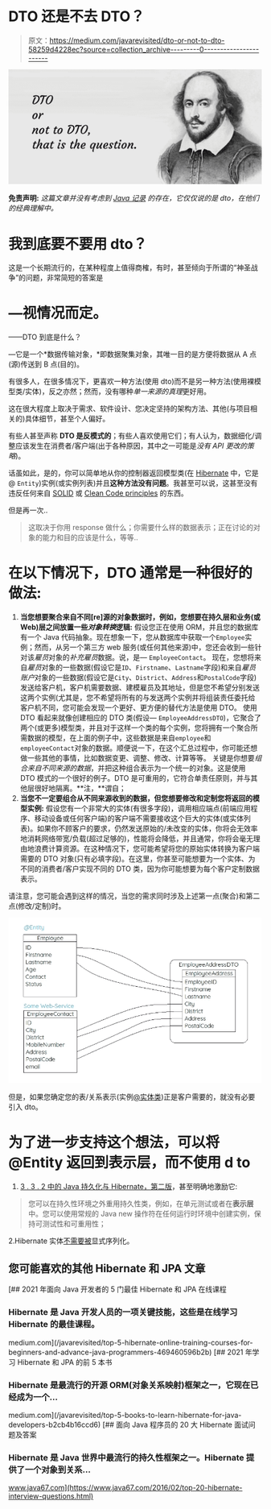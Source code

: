 # DTO 还是不去 DTO？

> 原文：<https://medium.com/javarevisited/dto-or-not-to-dto-58259d4228ec?source=collection_archive---------0----------------------->

![](img/2aa850b84d7c84cbe1b9b32acb84fa4a.png)

**免责声明:** *这篇文章并没有考虑到* [*Java 记录*](/javarevisited/java-14-new-language-features-1e185b7f120) *的存在，它仅仅说的是 dto，在他们的经典理解中。*

# 我到底要不要用 dto？

这是一个长期流行的，在某种程度上值得商榷，有时，甚至倾向于所谓的“神圣战争”的问题，非常简短的答案是

# **—视情况而定。**

——DTO 到底是什么？

—它是一个*数据传输对象，*即数据聚集对象，其唯一目的是方便将数据从 A 点(源)传送到 B 点(目的)。

有很多人，在很多情况下，更喜欢一种方法(使用 dto)而不是另一种方法(使用裸模型类/实体)，反之亦然；然而，没有哪种*单一来源的真理*更好用。

这在很大程度上取决于需求、软件设计、您决定坚持的架构方法、其他(与项目相关的)具体细节，甚至个人偏好。

有些人甚至声称 **DTO 是反模式的**；有些人喜欢使用它们；有人认为，数据细化/调整应该发生在消费者/客户端(出于各种原因，其中之一可能是*没有 API 更改的策略*)。

话虽如此，是的，你可以简单地从你的控制器返回模型类(在 [Hibernate](/javarevisited/top-5-hibernate-online-training-courses-for-beginners-and-advance-java-programmers-469460596b2b) 中，它是@ `Entity`)实例(或实例列表)并且**这种方法没有问题**。我甚至可以说，这甚至没有违反任何来自 [SOLID](https://javarevisited.blogspot.com/2018/07/10-object-oriented-design-principles.html) 或 [Clean Code principles](/javarevisited/10-oop-design-principles-you-can-learn-in-2020-f7370cccdd31?source=collection_home---4------1-----------------------) 的东西。

但是再一次..

> 这取决于你用 response 做什么；你需要什么样的数据表示；正在讨论的对象的能力和目的应该是什么，等等..

# 在以下情况下，DTO 通常是一种很好的做法:

1.  **当您想要聚合来自不同[re]源的对象数据时，例如，您想要在持久层和业务(或 Web)层之间放置一些*对象转换*逻辑:** 假设您正在使用 ORM，并且您的数据库有一个 Java 代码抽象。现在想象一下，您从数据库中获取一个`Employee`实例；然而，从另一个第三方 web 服务(或任何其他来源)中，您还会收到一些针对该*雇员*对象的*补充雇员*数据。说，是— `EmployeeContact`。
    现在，您想将来自*雇员*对象的一些数据(假设它是`ID`、`Firstname`、`Lastname`字段)和来自*雇员账户*对象的一些数据(假设它是`City`、`District`、`Address`和`PostalCode`字段)发送给客户机，客户机需要数据、建模雇员及其地址，但是您不希望分别发送这两个实例(尤其是，您不希望将所有的与发送两个实例并将组装责任委托给客户机不同，您可能会发现一个更好、更方便的替代方法是使用 DTO。
    使用 DTO 看起来就像创建相应的 DTO 类(假设— `EmployeeAddressDTO`)，它聚合了两个(或更多)模型类，并且对于这样一个类的每个实例，您将拥有一个聚合所需数据的模型，在上面的例子中，这些数据是来自`employee`和`employeeContact`对象的数据。顺便说一下，在这个汇总过程中，你可能还想做一些其他的事情，比如数据变更、调整、修改、计算等等。
    关键是你想要*组合来自不同来源的数据*，并把这种组合表示为一个统一的对象。这是使用 DTO 模式的一个很好的例子。DTO 是可重用的，它符合单责任原则，并与其他层很好地隔离。**注，**谓自；
2.  **当您不一定要组合从不同来源收到的数据，但您想要修改和定制您将返回的模型实例:** 假设您有一个非常大的实体(有很多字段)，调用相应端点(前端应用程序、移动设备或任何客户端)的客户端不需要接收这个巨大的实体(或实体列表)。如果你不顾客户的要求，仍然发送原始的/未改变的实体，你将会无效率地消耗网络带宽/负载(超过足够的)，性能将会降低，并且通常，你将会毫无理由地浪费计算资源。在这种情况下，您可能希望将您的原始实体转换为客户端需要的 DTO 对象(只有必填字段)。在这里，你甚至可能想要为一个实体、为不同的消费者/客户实现不同的 DTO 类，因为你可能想要为每个客户定制数据表示。

请注意，您可能会遇到这样的情况，当您的需求同时涉及上述第一点(聚合)和第二点(修改/定制)时。

[![](img/2b52100f696dbc1422fddbbd17241923.png)](https://javarevisited.blogspot.com/2013/01/data-access-object-dao-design-pattern-java-tutorial-example.html#axzz5b2noKDk3)

但是，如果您确定您的表/关系表示(实例[@实体类](https://javarevisited.blogspot.com/2016/01/why-jpa-entity-or-hibernate-persistence-should-not-be-final-in-java.html#axzz5SmuS0lnR))正是客户需要的，就没有必要引入 dto。

# 为了进一步支持这个想法，可以将@Entity 返回到表示层，而不使用 d to

1.  [3 . 3 . 2 中的 Java 持久化与 Hibernate，第二版](https://livebook.manning.com/book/java-persistence-with-hibernate-second-edition/chapter-3/64)，甚至明确地激励它:

> 您可以在持久性环境之外重用持久性类，例如，在单元测试或者在**表示层**中。您可以使用常规的 Java new 操作符在任何运行时环境中创建实例，保持可测试性和可重用性；

2.Hibernate 实体[不需要被](https://stackoverflow.com/a/2726357/1553537)显式序列化。

## 您可能喜欢的其他 Hibernate 和 JPA 文章

[](/javarevisited/top-5-hibernate-online-training-courses-for-beginners-and-advance-java-programmers-469460596b2b) [## 2021 年面向 Java 开发者的 5 门最佳 Hibernate 和 JPA 在线课程

### Hibernate 是 Java 开发人员的一项关键技能，这些是在线学习 Hibernate 的最佳课程。

medium.com](/javarevisited/top-5-hibernate-online-training-courses-for-beginners-and-advance-java-programmers-469460596b2b) [](/javarevisited/top-5-books-to-learn-hibernate-for-java-developers-b2cb4b16ccd6) [## 2021 年学习 Hibernate 和 JPA 的前 5 本书

### Hibernate 是最流行的开源 ORM(对象关系映射)框架之一，它现在已经成为一个…

medium.com](/javarevisited/top-5-books-to-learn-hibernate-for-java-developers-b2cb4b16ccd6) [](https://www.java67.com/2016/02/top-20-hibernate-interview-questions.html) [## 面向 Java 程序员的 20 大 Hibernate 面试问题及答案

### Hibernate 是 Java 世界中最流行的持久性框架之一。Hibernate 提供了一个对象到关系…

www.java67.com](https://www.java67.com/2016/02/top-20-hibernate-interview-questions.html)